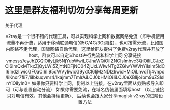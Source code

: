 
# 这里是群友福利切勿分享每周更新
  关于代理
  <p align="center">
v2ray是一个很不错的代理工具，可以实现科学上网和数据网络免流（即手机使用流量不再计费，适用于移动联通电信的5G/4G/3G网络），也可按需分流，比如国内网络不走代理，国际网络自动代理，这里给群友提供了免费v2ray代理并开放了host，群友可以自定义host进行免流和科学上网
分享链接
vmess://eyJhZGQiOiIyLjk5NjYubWwiLCJhaWQiOiI2NCIsImhvc3QiOiIiLCJpZCI6ImQxMTkxZjQyLWI5ZjYtNDFjNC04ZjUxLWIwNTg2ZGIwYWVhYiIsIm5ldCI6IndzIiwicGF0aCI6Ii95dWVyIiwicG9ydCI6IjMzNDIzIiwicHMiOiLnvqTlj4vnpo/liKnor7fli7/liIbkuqvmr4/lkajmm7TmlrAiLCJ0bHMiOiIiLCJ0eXBlIjoibm9uZSIsInYiOiIyIn0=
如果你只要科学上网，复制以上链接，在v2ray里面从剪贴板导入即可（可与设置自动分流）
如果你需要免流，在域名伪装里面填写host  （以上链接只对电信有效，其他会持续更新）、
后续也会跟大家分享magisk v2ray的进阶设置方法
